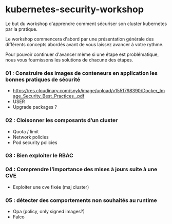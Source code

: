 # kubernetes-security-workshop

Le but du workshop d'apprendre comment sécuriser son cluster kubernetes par la pratique.

Le workshop commencera d'abord par une présentation générale des différents concepts abordés avant de vous laissez avancer à votre rythme.

Pour pouvoir continuer d'avancer même si une étape est problématique, nous vous fournissons les solutions de chacune des étapes.

### 01 : Construire des images de conteneurs en application les bonnes pratiques de sécurité
 - https://res.cloudinary.com/snyk/image/upload/v1551798390/Docker_Image_Security_Best_Practices_.pdf
 - USER
 - Upgrade packages ?

### 02 : Cloisonner les composants d’un cluster
 - Quota / limit
 - Network policies
 - Pod security policies

### 03 : Bien exploiter le RBAC

### 04 : Comprendre l’importance des mises à jours suite à une CVE
 - Exploiter une cve fixée (maj cluster)

### 05 : détecter des comportements non souhaités au runtime 
 - Opa (policy, only signed images?)
 - Falco 
